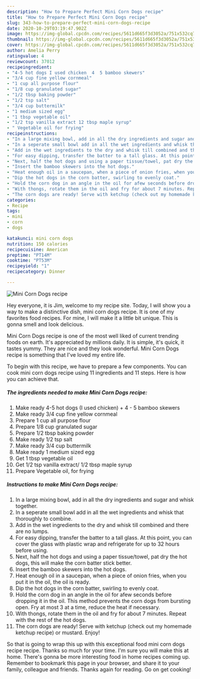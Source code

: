 ```yaml
---
description: "How to Prepare Perfect Mini Corn Dogs recipe"
title: "How to Prepare Perfect Mini Corn Dogs recipe"
slug: 343-how-to-prepare-perfect-mini-corn-dogs-recipe
date: 2020-10-29T03:19:47.902Z
image: https://img-global.cpcdn.com/recipes/5611d665f3d3052a/751x532cq70/mini-corn-dogs-recipe-recipe-main-photo.jpg
thumbnail: https://img-global.cpcdn.com/recipes/5611d665f3d3052a/751x532cq70/mini-corn-dogs-recipe-recipe-main-photo.jpg
cover: https://img-global.cpcdn.com/recipes/5611d665f3d3052a/751x532cq70/mini-corn-dogs-recipe-recipe-main-photo.jpg
author: Amelia Perry
ratingvalue: 4
reviewcount: 37012
recipeingredient:
- "4-5 hot dogs I used chicken  4  5 bamboo skewers"
- "3/4 cup fine yellow cornmeal"
- "1 cup all purpose flour"
- "1/8 cup granulated sugar"
- "1/2 tbsp baking powder"
- "1/2 tsp salt"
- "3/4 cup buttermilk"
- "1 medium sized egg"
- "1 tbsp vegetable oil"
- "1/2 tsp vanilla extract 12 tbsp maple syrup"
- " Vegetable oil for frying"
recipeinstructions:
- "In a large mixing bowl, add in all the dry ingredients and sugar and whisk together."
- "In a seperate small bowl add in all the wet ingredients and whisk that thoroughly to combine."
- "Add in the wet ingredients to the dry and whisk till combined and there are no lumps."
- "For easy dipping, transfer the batter to a tall glass. At this point, you can cover the glass with plastic wrap and refrigerate for up to 32 hours before using."
- "Next, half the hot dogs and using a paper tissue/towel, pat dry the hot dogs, this will make the corn batter stick better."
- "Insert the bamboo skewers into the hot dogs."
- "Heat enough oil in a saucepan, when a piece of onion fries, when you put it in the oil, the oil is ready."
- "Dip the hot dogs in the corn batter, swirling to evenly coat."
- "Hold the corn dog in an angle in the oil for afew seconds before dropping it in the oil. This method prevents the corn dogs from bursting open. Fry at most 3 at a time, reduce the heat if necessary."
- "With thongs, rotate them in the oil and fry for about 7 minutes. Repeat with the rest of the hot dogs."
- "The corn dogs are ready! Serve with ketchup (check out my homemade ketchup recipe) or mustard. Enjoy!"
categories:
- Recipe
tags:
- mini
- corn
- dogs

katakunci: mini corn dogs 
nutrition: 150 calories
recipecuisine: American
preptime: "PT14M"
cooktime: "PT53M"
recipeyield: "1"
recipecategory: Dinner

---
```



![Mini Corn Dogs recipe](https://img-global.cpcdn.com/recipes/5611d665f3d3052a/751x532cq70/mini-corn-dogs-recipe-recipe-main-photo.jpg)

Hey everyone, it is Jim, welcome to my recipe site. Today, I will show you a way to make a distinctive dish, mini corn dogs recipe. It is one of my favorites food recipes. For mine, I will make it a little bit unique. This is gonna smell and look delicious.



Mini Corn Dogs recipe is one of the most well liked of current trending foods on earth. It's appreciated by millions daily. It is simple, it's quick, it tastes yummy. They are nice and they look wonderful. Mini Corn Dogs recipe is something that I've loved my entire life.


To begin with this recipe, we have to prepare a few components. You can cook mini corn dogs recipe using 11 ingredients and 11 steps. Here is how you can achieve that.

<!--inarticleads1-->

##### The ingredients needed to make Mini Corn Dogs recipe:

1. Make ready 4-5 hot dogs (I used chicken) + 4 - 5 bamboo skewers
1. Make ready 3/4 cup fine yellow cornmeal
1. Prepare 1 cup all purpose flour
1. Prepare 1/8 cup granulated sugar
1. Prepare 1/2 tbsp baking powder
1. Make ready 1/2 tsp salt
1. Make ready 3/4 cup buttermilk
1. Make ready 1 medium sized egg
1. Get 1 tbsp vegetable oil
1. Get 1/2 tsp vanilla extract/ 1/2 tbsp maple syrup
1. Prepare  Vegetable oil, for frying




<!--inarticleads2-->

##### Instructions to make Mini Corn Dogs recipe:

1. In a large mixing bowl, add in all the dry ingredients and sugar and whisk together.
1. In a seperate small bowl add in all the wet ingredients and whisk that thoroughly to combine.
1. Add in the wet ingredients to the dry and whisk till combined and there are no lumps.
1. For easy dipping, transfer the batter to a tall glass. At this point, you can cover the glass with plastic wrap and refrigerate for up to 32 hours before using.
1. Next, half the hot dogs and using a paper tissue/towel, pat dry the hot dogs, this will make the corn batter stick better.
1. Insert the bamboo skewers into the hot dogs.
1. Heat enough oil in a saucepan, when a piece of onion fries, when you put it in the oil, the oil is ready.
1. Dip the hot dogs in the corn batter, swirling to evenly coat.
1. Hold the corn dog in an angle in the oil for afew seconds before dropping it in the oil. This method prevents the corn dogs from bursting open. Fry at most 3 at a time, reduce the heat if necessary.
1. With thongs, rotate them in the oil and fry for about 7 minutes. Repeat with the rest of the hot dogs.
1. The corn dogs are ready! Serve with ketchup (check out my homemade ketchup recipe) or mustard. Enjoy!




So that is going to wrap this up with this exceptional food mini corn dogs recipe recipe. Thanks so much for your time. I'm sure you will make this at home. There's gonna be more interesting food in home recipes coming up. Remember to bookmark this page in your browser, and share it to your family, colleague and friends. Thanks again for reading. Go on get cooking!
